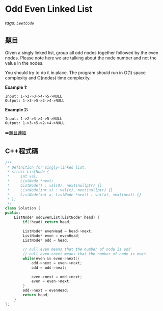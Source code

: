 #  Odd Even Linked List

###### tags: `LeetCode`

## 題目

Given a singly linked list, group all odd nodes together followed by the even nodes. Please note here we are talking about the node number and not the value in the nodes.

You should try to do it in place. The program should run in O(1) space complexity and O(nodes) time complexity.

**Example 1:**

    Input: 1->2->3->4->5->NULL
    Output: 1->3->5->2->4->NULL
    
**Example 2:**

    Input: 1->2->3->4->5->NULL
    Output: 1->3->5->2->4->NULL

:arrow_right:[題目連結](https://leetcode.com/explore/challenge/card/may-leetcoding-challenge/534/week-1-may-1st-may-7th/3331/)

## C++程式碼
```C++
/**
 * Definition for singly-linked list.
 * struct ListNode {
 *     int val;
 *     ListNode *next;
 *     ListNode() : val(0), next(nullptr) {}
 *     ListNode(int x) : val(x), next(nullptr) {}
 *     ListNode(int x, ListNode *next) : val(x), next(next) {}
 * };
 */
class Solution {
public:
    ListNode* oddEvenList(ListNode* head) {
        if(!head) return head;
        
        ListNode* evenHead = head->next;
        ListNode* even = evenHead;
        ListNode* odd = head;
        
        // null even means that the number of node is odd
        // null even->next means that the number of node is even
        while(even && even->next){
            odd->next = even->next;
            odd = odd->next;
            
            even->next = odd->next;
            even = even->next;
        }
        odd->next = evenHead;
        return head;
    }
};
